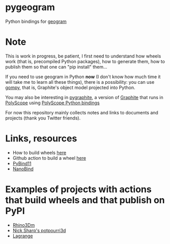 # pygeogram
Python bindings for [geogram](https://github.com/BrunoLevy/geogram)

# Note
This is work in progress, be patient, I first need to understand how wheels work (that is, precompiled Python packages), how to generate them, how to publish them so that one can "pip install" them...

If you need to use geogram in Python **now** (I don't know how much time it will take me to learn all these things), there is a possibility: you can use [gompy](https://github.com/BrunoLevy/GraphiteThree/wiki/python), that is, Graphite's object model projected into Python.

You may also be interesting in [pygraphite](https://github.com/BrunoLevy/pygeogram/tree/main/PyGraphite),
a version of [Graphite](https://github.com/BrunoLevy/GraphiteThree) that runs
in [PolyScope](https://polyscope.run/) using [PolyScope Python bindings](https://polyscope.run/py/)

For now this repository mainly collects notes and links to documents and projects (thank you Twitter friends).

# Links, resources
- How to build wheels [here](https://gertjanvandenburg.com/blog/wheels/) 
- Github action to build a wheel [here](https://github.com/pypa/cibuildwheel)
- [PyBind11](https://github.com/pybind/pybind11)
- [NanoBind](https://github.com/wjakob/nanobind)

# Examples of projects with actions that build wheels and that publish on PyPI
- [Rhino3Dm](https://github.com/mcneel/rhino3dm)
- [Nick Sharp's potpourri3d](https://github.com/nmwsharp/potpourri3d/blob/master/.github/workflows/build.yml)
- [Lagrange](https://github.com/adobe/lagrange)
